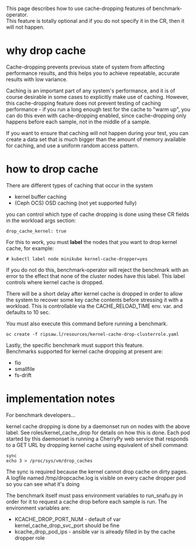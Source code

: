 This page describes how to use cache-dropping features of benchmark-operator.   
This feature is totally optional and if you do not specify it in the CR, then it will not happen.

# why drop cache

Cache-dropping prevents previous state of system from affecting performance results, and this helps you
to achieve repeatable, accurate results with low variance.

Caching is an important part of any system's performance, and it is of course desirable in some cases 
to explicitly make use of caching.   However, this cache-dropping feature does not prevent testing of
caching performance - if you run a long enough test for the cache to "warm up", you can do this even
with cache-dropping enabled, since cache-dropping only happens before each sample, not in the middle of
a sample.

If you want to ensure that caching will not happen during your test, you can create a data set that
is much bigger than the amount of memory available for caching, and use a uniform random access pattern.

# how to drop cache

There are different types of caching that occur in the system 

- kernel buffer caching
- (Ceph OCS) OSD caching (not yet supported fully)

you can control which type of cache dropping
is done using these CR fields in the workload args section:

```
drop_cache_kernel: true
```

For this to work, you must **label** the nodes that you want to drop kernel cache, for example:

```
# kubectl label node minikube kernel-cache-dropper=yes
```
If you do not do this, benchmark-operator will reject the benchmark with an error to the effect that
none of the cluster nodes have this label. This label controls where kernel cache is dropped.

There will be a short delay after kernel cache is dropped in order to allow the system to recover 
some key cache contents before stressing it with a workload.  This is controllable via the CACHE_RELOAD_TIME
env. var. and defaults to 10 sec.

You must also execute this command before running a benchmark.

```
oc create -f ripsaw.l/resources/kernel-cache-drop-clusterrole.yaml
```

Lastly, the specific benchmark must support this feature.   
Benchmarks supported for kernel cache dropping at present are:

- fio
- smallfile
- fs-drift

# implementation notes

For benchmark developers...

kernel cache dropping is done by a daemonset run on nodes with the above label.   See roles/kernel_cache_drop
for details on how this is done.  Each pod started by this daemonset is running a CherryPy web service that
responds to a GET URL by dropping kernel cache using equivalent of shell command:

```
sync 
echo 3 > /proc/sys/vm/drop_caches
```

The sync is required because the kernel cannot drop cache on dirty pages.  
A logfile named /tmp/dropcache.log is visible on every cache dropper pod so you can see what it's doing

The benchmark itself must pass environment variables to run_snafu.py in order for it to request a cache
drop before each sample is run.   The environment variables are:

- KCACHE_DROP_PORT_NUM - default of var kernel_cache_drop_svc_port should be fine
- kcache_drop_pod_ips - ansible var is already filled in by the cache dropper role

